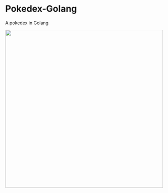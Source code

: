 # Pokedex-Golang
A pokedex in Golang

<img src="https://pbs.twimg.com/media/CnRZy5yXgAAgcD_.jpg:large" width="500" heigth="500">
